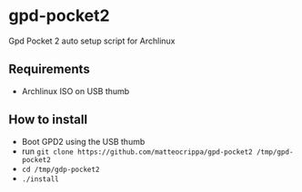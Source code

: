 # gpd-pocket2
Gpd Pocket 2 auto setup script for Archlinux

## Requirements

- Archlinux ISO on USB thumb


## How to install

- Boot GPD2 using the USB thumb
- run `git clone https://github.com/matteocrippa/gpd-pocket2 /tmp/gpd-pocket2`
- `cd /tmp/gdp-pocket2`
- `./install`
